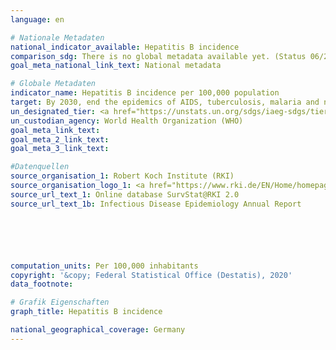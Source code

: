 ```yaml
---
language: en

# Nationale Metadaten
national_indicator_available: Hepatitis B incidence
comparison_sdg: There is no global metadata available yet. (Status 06/2020)
goal_meta_national_link_text: National metadata

# Globale Metadaten
indicator_name: Hepatitis B incidence per 100,000 population
target: By 2030, end the epidemics of AIDS, tuberculosis, malaria and neglected tropical diseases and combat hepatitis, water-borne diseases and other communicable diseases
un_designated_tier: <a href="https://unstats.un.org/sdgs/iaeg-sdgs/tier-classification/" title="Click here for more information on the UN tier classification.">Tier I</a>
un_custodian_agency: World Health Organization (WHO)
goal_meta_link_text:
goal_meta_2_link_text:
goal_meta_3_link_text:

#Datenquellen
source_organisation_1: Robert Koch Institute (RKI)
source_organisation_logo_1: <a href="https://www.rki.de/EN/Home/homepage_node.html"><img src="https://g205sdgs.github.io/sdg-indicators/public/OrgImgEn/rki.png" alt="Logo rki" style="height:60px; width:148px" /></a>
source_url_text_1: Online database SurvStat@RKI 2.0
source_url_text_1b: Infectious Disease Epidemiology Annual Report






computation_units: Per 100,000 inhabitants
copyright: '&copy; Federal Statistical Office (Destatis), 2020'
data_footnote: 

# Grafik Eigenschaften
graph_title: Hepatitis B incidence

national_geographical_coverage: Germany
---
```

